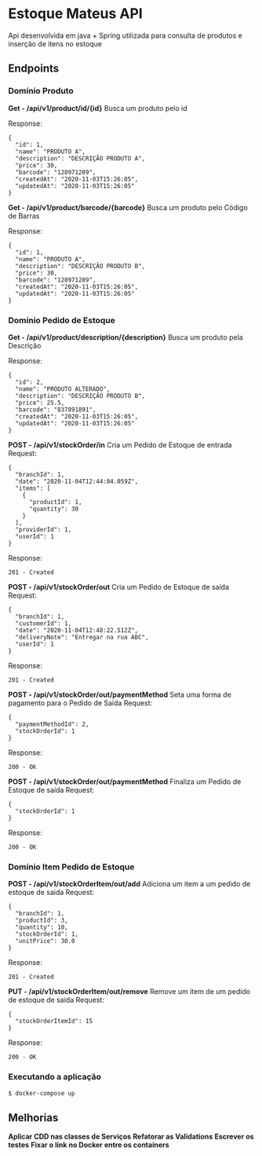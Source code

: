 # Estoque Mateus API

Api desenvolvida em java + Spring utilizada para consulta de produtos e inserção de itens no estoque

## Endpoints
### Domínio Produto

**Get - /api/v1/product/id/{id}**
Busca um produto pelo id

Response:
```
{
  "id": 1,
  "name": "PRODUTO A",
  "description": "DESCRIÇÃO PRODUTO A",
  "price": 30,
  "barcode": "128971289",
  "createdAt": "2020-11-03T15:26:05",
  "updatedAt": "2020-11-03T15:26:05"
}
```

**Get - /api/v1/product/barcode/{barcode}**
Busca um produto pelo Código de Barras

Response:
```
{
  "id": 1,
  "name": "PRODUTO A",
  "description": "DESCRIÇÃO PRODUTO B",
  "price": 30,
  "barcode": "128971289",
  "createdAt": "2020-11-03T15:26:05",
  "updatedAt": "2020-11-03T15:26:05"
}
```
### Domínio Pedido de Estoque

**Get - /api/v1/product/description/{description}**
Busca um produto pela Descrição

Response:
```
{
  "id": 2,
  "name": "PRODUTO ALTERADO",
  "description": "DESCRIÇÃO PRODUTO B",
  "price": 25.5,
  "barcode": "837891891",
  "createdAt": "2020-11-03T15:26:05",
  "updatedAt": "2020-11-03T15:26:05"
}
```

**POST - /api/v1/stockOrder/in**
Cria um Pedido de Estoque de entrada
Request:
```
{
  "branchId": 1,
  "date": "2020-11-04T12:44:04.059Z",
  "items": [
    {
      "productId": 1,
      "quantity": 30
    }
  ],
  "providerId": 1,
  "userId": 1
}
```
Response:
```
201 - Created
```

**POST - /api/v1/stockOrder/out**
Cria um Pedido de Estoque de saída
Request:
```
{
  "branchId": 1,
  "customerId": 1,
  "date": "2020-11-04T12:48:22.512Z",
  "deliveryNote": "Entregar na rua ABC",
  "userId": 1
}
```
Response:
```
201 - Created
```

**POST - /api/v1/stockOrder/out/paymentMethod**
Seta uma forma de pagamento para o Pedido de Saida
Request:
```
{
  "paymentMethodId": 2,
  "stockOrderId": 1
}
```
Response:
```
200 - OK
```

**POST - /api/v1/stockOrder/out/paymentMethod**
Finaliza um Pedido de Estoque de saída
Request:
```
{
  "stockOrderId": 1
}
```
Response:
```
200 - OK
```

### Domínio Item Pedido de Estoque

**POST - /api/v1/stockOrderItem/out/add**
Adiciona um item a um pedido de estoque de saida
Request:
```
{
  "branchId": 1,
  "productId": 3,
  "quantity": 10,
  "stockOrderId": 1,
  "unitPrice": 30.0
}
```
Response:
```
201 - Created
```

**PUT - /api/v1/stockOrderItem/out/remove**
Remove um item de um pedido de estoque de saida
Request:
```
{
  "stockOrderItemId": 15
}
```
Response:
```
200 - OK
```

### Executando a aplicação

```bash
$ docker-compose up
```

## Melhorias
**Aplicar CDD nas classes de Serviços**
**Refatorar as Validations**
**Escrever os testes**
**Fixar o link no Docker entre os containers**
